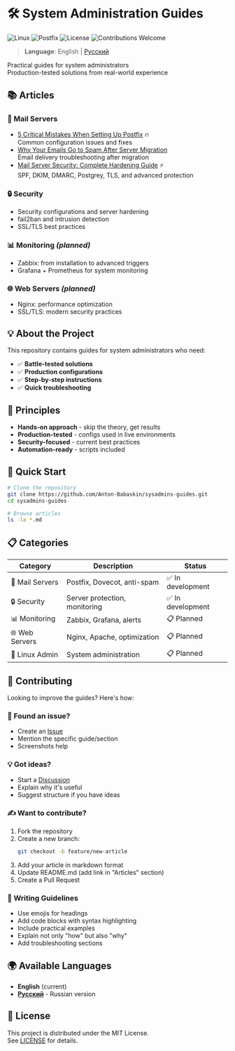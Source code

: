 # 🛠️ System Administration Guides

![Linux](https://img.shields.io/badge/Linux-FCC624?style=for-the-badge&logo=linux&logoColor=black) ![Postfix](https://img.shields.io/badge/Postfix-Mail%20Server-blue?style=for-the-badge&logo=mail.ru) ![License](https://img.shields.io/badge/License-MIT-green?style=for-the-badge) ![Contributions Welcome](https://img.shields.io/badge/Contributions-Welcome-brightgreen?style=for-the-badge)

> **Language**: English | [Русский](README.ru.md)

Practical guides for system administrators  
Production-tested solutions from real-world experience

## 📚 Articles

### 📧 Mail Servers
- [5 Critical Mistakes When Setting Up Postfix](postfix-critical-mistakes.md) 🔥  
  Common configuration issues and fixes
- [Why Your Emails Go to Spam After Server Migration](why-your-emails-go-to-spam-after-server-migration.md)  
  Email delivery troubleshooting after migration
- [Mail Server Security: Complete Hardening Guide](mail-server-security-guide.md) ⚡  
  SPF, DKIM, DMARC, Postgrey, TLS, and advanced protection

### 🔒 Security
- Security configurations and server hardening
- fail2ban and intrusion detection
- SSL/TLS best practices

### 📊 Monitoring *(planned)*  
- Zabbix: from installation to advanced triggers
- Grafana + Prometheus for system monitoring

### 🌐 Web Servers *(planned)*
- Nginx: performance optimization  
- SSL/TLS: modern security practices

## 💡 About the Project

This repository contains guides for system administrators who need:

- ✅ **Battle-tested solutions** 
- ✅ **Production configurations** 
- ✅ **Step-by-step instructions**
- ✅ **Quick troubleshooting**

## 🎯 Principles

- **Hands-on approach** - skip the theory, get results
- **Production-tested** - configs used in live environments
- **Security-focused** - current best practices
- **Automation-ready** - scripts included

## 🚀 Quick Start

```bash
# Clone the repository
git clone https://github.com/Anton-Babaskin/sysadmins-guides.git
cd sysadmins-guides

# Browse articles
ls -la *.md
```

## 📋 Categories

| Category | Description | Status |
|----------|-------------|--------|
| 📧 Mail Servers | Postfix, Dovecot, anti-spam | ✅ In development |
| 🔒 Security | Server protection, monitoring | ✅ In development |
| 📊 Monitoring | Zabbix, Grafana, alerts | 📋 Planned |
| 🌐 Web Servers | Nginx, Apache, optimization | 📋 Planned |
| 🐧 Linux Admin | System administration | 📋 Planned |

## 🤝 Contributing

Looking to improve the guides? Here's how:

### 🐛 Found an issue?
- Create an [Issue](https://github.com/Anton-Babaskin/sysadmins-guides/issues/new)
- Mention the specific guide/section
- Screenshots help

### 💡 Got ideas?  
- Start a [Discussion](https://github.com/Anton-Babaskin/sysadmins-guides/discussions)
- Explain why it's useful
- Suggest structure if you have ideas

### ✍️ Want to contribute?
1. Fork the repository
2. Create a new branch:
   ```bash
   git checkout -b feature/new-article
   ```
3. Add your article in markdown format
4. Update README.md (add link in "Articles" section)
5. Create a Pull Request

### 📝 Writing Guidelines
- Use emojis for headings
- Add code blocks with syntax highlighting
- Include practical examples
- Explain not only "how" but also "why"
- Add troubleshooting sections

## 🌍 Available Languages

- **English** (current)
- [**Русский**](README.ru.md) - Russian version

## 📄 License

This project is distributed under the MIT License.  
See [LICENSE](LICENSE) for details.
